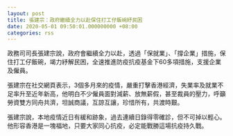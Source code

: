 ```yaml
---
layout: post
title: 張建宗：政府繼續全力以赴保住打工仔飯碗紓民困
date: 2020-05-01 09:50:01.000000000 +08:00
categories: rss
---
```


政務司司長張建宗說，政府會繼續全力以赴，透過「保就業」、「撐企業」措施，保住打工仔飯碗，竭力紓解民困，全速推進防疫抗疫基金下60多項措施，支援企業及僱員。

張建宗在社交網頁表示，3個多月來的疫情，嚴重打擊香港經濟，失業率及就業不足率升至近年新高，他明白不少僱員面對減薪、放無薪假，甚至裁員的壓力，呼籲勞資雙方同舟共濟，坦誠商議，互諒互讓，珍惜所有，共渡時艱。

張建宗說，本地疫情近日有緩和跡象，過去連續日錄得零確診，但不可掉以輕心。他形容香港是一塊福地，只要大家同心抗疫，必定能戰勝這場抗疫持久戰。
